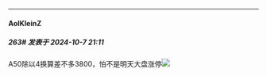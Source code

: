 ﻿
*****

####  AolKleinZ  
##### 263#       发表于 2024-10-7 21:11

A50除以4换算差不多3800，怕不是明天大盘涨停<img src="https://static.saraba1st.com/image/smiley/face2017/067.png" referrerpolicy="no-referrer">


